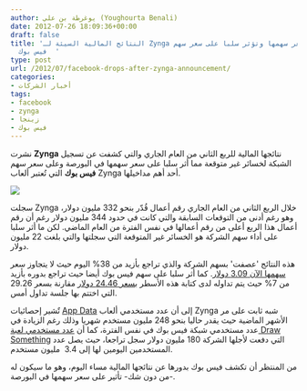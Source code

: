 ```yaml
---
author: يوغرطة بن علي (Youghourta Benali)
date: 2012-07-26 18:09:36+00:00
draft: false
title: 'النتائج المالية السيئة لـ Zynga تسبب انهيار سعر سهمها وتؤثر سلبا على سعر سهم
  فيس بوك  '
type: post
url: /2012/07/facebook-drops-after-zynga-announcement/
categories:
- أخبار الشركات
tags:
- facebook
- zynga
- زينجا
- فيس بوك
---
```


نشرت **Zynga** نتائجها المالية للربع الثاني من العام الجاري والتي كشفت عن تسجيل الشبكة لخسائر غير متوقعة مما أثر سلبا على سعر سهمها في البورصة وعلى سعر سهم **فيس بوك** التي تُعتبر ألعاب Zynga أحد أهم مداخيلها.




[![](http://www.it-scoop.com/wp-content/uploads/2012/07/Zynga-stock-plummets.jpg)
](http://www.it-scoop.com/wp-content/uploads/2012/07/Zynga-stock-plummets.jpg)




سجلت Zynga خلال الربع الثاني من العام الجاري رقم أعمال قُدّر بنحو 332 مليون دولار، وهو رغم أدنى من التوقعات السابقة والتي كانت في حدود 344 مليون دولار رغم أن رقم أعمال هذا الربع أعلى من رقم أعمالها في نفس الفترة من العام الماضي. لكن ما أثر سلبا على أداء سهم الشركة هو الخسائر غير المتوقعة التي سجلتها والتي بلغت 22 مليون دولار.




هذه النتائج 'عصفت' بسهم الشركة والذي تراجع بأزيد من 38% اليوم حيث لا يتجاوز سعر [سهمها الآن 3.09 دولار](http://www.google.com/finance?q=NASDAQ:ZNGA). كما أثر سلبا على سهم فيس بوك أيضا حيث تراجع بدوره بأزيد من 7% حيث يتم تداوله لدى كتابة هذه الأسطر [بسعر 24.46 دولار](http://www.google.com/finance?q=NASDAQ:FB) مقارنة بسعر 29.26 التي اختتم بها جلسة تداول أمس.




تٌشير إحصائيات [App Data](http://www.appdata.com/devs/10-zynga) إلى أن عدد مستخدمي ألعاب Zynga شبه ثابت على مر الأشهر الماضية حيث يقدر حاليا بنحو 248 مليون مستخدم شهريا وذلك رغم الزيادة في عدد مستخدمي شبكة فيس بوك في نفس الفترة، كما أن [عدد مستخدمي لعبة Draw Something](http://techcrunch.com/2012/07/25/zynga-explains-challenging-q2-facebook-platform-changes-late-launches-draw-something-weakness/) التي دفعت لأجلها الشركة 180 مليون دولار سجل تراجعا، حيث يصل عدد المستخدمين اليومين لها إلى 3.4  مليون مستخدم.




من المنتظر أن تكشف فيس بوك بدورها عن نتائجها المالية مساء اليوم، وهو ما سيكون له -من دون شك- تأثير على سعر سهمها في البورصة.
